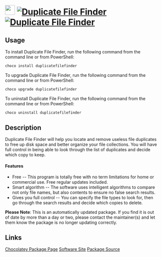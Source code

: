 ﻿# <img src="https://cdn.jsdelivr.net/gh/mkevenaar/chocolatey-packages@4bbb0dafc56bfb1020c6d2b1d8ad05ea8e90d0b5/icons/duplicatefilefinder.png" width="32" height="32"/> [![Duplicate File Finder](https://img.shields.io/chocolatey/v/duplicatefilefinder.svg?label=Duplicate+File+Finder)](https://chocolatey.org/packages/duplicatefilefinder) [![Duplicate File Finder](https://img.shields.io/chocolatey/dt/duplicatefilefinder.svg)](https://chocolatey.org/packages/duplicatefilefinder)

## Usage
To install Duplicate File Finder, run the following command from the command line or from PowerShell:
```powershell
choco install duplicatefilefinder
```

To upgrade Duplicate File Finder, run the following command from the command line or from PowerShell:
```powershell
choco upgrade duplicatefilefinder
```

To uninstall Duplicate File Finder, run the following command from the command line or from PowerShell:
```powershell
choco uninstall duplicatefilefinder
```

## Description
Duplicate File Finder will help you locate and remove useless file duplicates to free up disk space and better organize your file collections. You will have full control in being able to look through the list of duplicates and decide which copy to keep.

#### Features
* Free -- This program is totally free with no term limitations for home or commercial use. Free regular updates included.
* Smart algorithm -- The software uses intelligent algorithms to compare not only file names, but also contents to ensure no false search results.
* Gives you full control -- You can specify the file types to look for, then go through the search results and decide which copies to delete.

**Please Note**: This is an automatically updated package. If you find it is
out of date by more than a day or two, please contact the maintainer(s) and
let them know the package is no longer updating correctly.


## Links
[Chocolatey Package Page](https://chocolatey.org/packages/duplicatefilefinder)
[Software Site](https://www.auslogics.com/en/software/duplicate-file-finder/)
[Package Source](https://github.com/mkevenaar/chocolatey-packages/tree/master/automatic/duplicatefilefinder)

